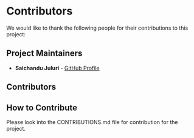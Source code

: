 # Contributors

We would like to thank the following people for their contributions to this project:

## Project Maintainers
- **Saichandu Juluri** - [GitHub Profile](https://github.com/julurisaichandu)

## Contributors
<!-- - **Name** - [GitHub Profile](https://github.com/username) -->

## How to Contribute
Please look into the CONTRIBUTIONS.md file for contribution for the project.